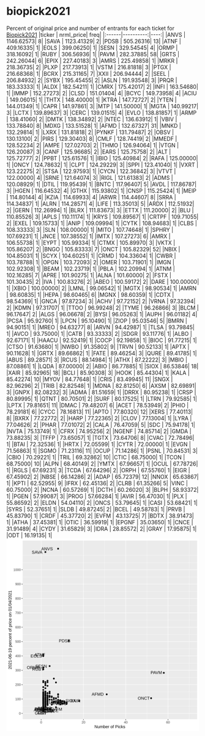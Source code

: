 # biopick2021
Percent of original price and number of entrants for each ticket for [Biopick2021](https://twitter.com/hashtag/Biopick2021)
|ticker | nrml_price| freq|
|:------|----------:|----:|
|ANVS   | 1146.62573|    8|
|SAVA   | 1123.41329|    2|
|PDSB   |  505.26316|   13|
|ATNF   |  409.16335|    1|
|EOLS   |  399.06250|    1|
|SESN   |  329.54545|    4|
|ORMP   |  318.16092|    1|
|RUBY   |  306.56936|    1|
|PAVM   |  282.37885|   58|
|GRTS   |  242.26044|    6|
|EPIX   |  227.40183|    3|
|AMRS   |  225.49858|    1|
|MRKR   |  218.36735|    2|
|PLXP   |  217.73913|    1|
|VSTM   |  216.81818|    3|
|PTGX   |  216.68368|    1|
|BCRX   |  215.31165|    7|
|XXII   |  206.94444|    2|
|SEEL   |  206.84932|    2|
|SYBX   |  195.45455|    2|
|ASLN   |  191.93548|    3|
|PRQR   |  183.33333|    1|
|ALDX   |  182.54211|    1|
|CMRX   |  175.42017|    2|
|INFI   |  163.54680|    1|
|IMMP   |  152.27273|    2|
|CLSD   |  151.01404|    4|
|BCYC   |  149.73958|    4|
|ACIU   |  149.06015|    1|
|THTX   |  148.40000|    1|
|KTRA   |  147.72727|    2|
|YTEN   |  144.01349|    1|
|CAPR   |  141.97861|    3|
|MTP    |  141.50000|    1|
|MGTA   |  140.99217|    3|
|LCTX   |  139.89637|    3|
|CERC   |  139.01515|    4|
|EVLO   |  138.81857|    1|
|ARMP   |  138.41060|    2|
|DMTK   |  138.34892|    2|
|NTEC   |  136.63912|    1|
|VBIV   |  133.78840|    8|
|MDXG   |  133.51528|    1|
|AFMD   |  132.67327|   31|
|MNKD   |  132.29814|    1|
|LXRX   |  131.81818|    2|
|PYNKF  |  131.79487|    2|
|OBSV   |  130.13100|    2|
|PIRS   |  129.30403|    8|
|CMLF   |  128.74419|    2|
|MMEDF  |  128.52234|    2|
|AMPE   |  127.02703|    2|
|THMO   |  126.94064|    1|
|VTGN   |  126.20087|    3|
|CANF   |  125.96685|    2|
|EARS   |  125.75758|    2|
|ALT    |  125.72777|    2|
|PPBT   |  125.61576|    1|
|IBIO   |  125.40984|    2|
|RAFA   |  125.00000|    1|
|ONCY   |  124.78632|    1|
|CLPT   |  124.29229|    3|
|SPPI   |  123.41040|    1|
|VXRT   |  123.22275|    2|
|STSA   |  122.97593|    1|
|CYCN   |  122.36842|    3|
|VTVT   |  122.00000|    4|
|SRNE   |  121.64074|    3|
|RIGL   |  121.61383|    2|
|ADMS   |  120.08929|    1|
|DTIL   |  119.95439|    1|
|BNTC   |  117.96407|    5|
|AVDL   |  117.86787|    3|
|HGEN   |  116.64532|    4|
|GTHX   |  115.93802|    1|
|CNSP   |  115.25424|    1|
|MEIP   |  114.80144|    4|
|KZIA   |  114.69933|    4|
|ARWR   |  114.44607|    8|
|SRRA   |  114.34837|    1|
|ALRN   |  114.28571|    4|
|LIFE   |  113.35013|    5|
|ARDX   |  112.51932|    2|
|GERN   |  112.26994|    1|
|BLRX   |  111.83673|    3|
|ETTX   |  111.20000|    2|
|BLU    |  110.85526|    3|
|APLS   |  110.11174|    1|
|KRYS   |  109.89567|    1|
|CRTPF  |  109.71055|    2|
|EXEL   |  109.15733|    1|
|ANIP   |  109.09994|    1|
|CYTK   |  108.94683|    1|
|CLBS   |  108.33333|    3|
|SLN    |  108.00000|    1|
|MITO   |  107.74648|    1|
|SPHRY  |  107.69231|    1|
|JNCE   |  107.38552|    1|
|IMTX   |  107.27273|    6|
|AMRX   |  106.55738|    1|
|EYPT   |  105.99334|    1|
|CTMX   |  105.89970|    3|
|VKTX   |  105.86207|    2|
|BNGO   |  105.83333|    7|
|ONCT   |  105.82329|   52|
|NBIX   |  104.85031|    1|
|SCYX   |  104.60251|    1|
|CRMD   |  104.33604|    1|
|CWBR   |  103.78788|    1|
|OPGN   |  103.72093|    2|
|OMER   |  103.71901|    1|
|IMGN   |  102.92308|    1|
|BEAM   |  102.23719|    1|
|PBLA   |  102.20994|    1|
|ATNM   |  102.16285|    7|
|APRE   |  101.90275|    1|
|ALNA   |  101.60000|    2|
|FSTX   |  101.30435|    2|
|IVA    |  100.83276|    2|
|ABEO   |  100.59172|    2|
|DARE   |  100.00000|    1|
|XBIO   |  100.00000|    2|
|LMNL   |   99.06542|    1|
|MGTX   |   98.90534|    1|
|AMRN   |   98.60835|    1|
|HEPA   |   98.60465|    6|
|MGNX   |   98.60359|    1|
|CDTX   |   98.54369|    1|
|GNCA   |   97.87234|    3|
|ACHV   |   97.72152|    2|
|VRNA   |   97.32394|    2|
|KDMN   |   97.31707|    1|
|TTOO   |   96.99248|    2|
|TYME   |   96.26866|    3|
|BLCM   |   96.17647|    2|
|ALGS   |   96.06678|    2|
|BYSI   |   96.05263|    1|
|AUPH   |   96.01182|    4|
|PCSA   |   95.92760|    1|
|LPCN   |   95.10490|    1|
|ZIOP   |   95.03546|    5|
|BMRN   |   94.90151|    1|
|MREO   |   94.63277|    8|
|ARVN   |   94.42987|    1|
|TLSA   |   93.79845|    1|
|AVCO   |   93.75000|    1|
|CATB   |   93.33333|    2|
|SDGR   |   93.11776|    1|
|ALBO   |   92.67171|    1|
|HAACU  |   92.52419|    1|
|COCP   |   92.19858|    1|
|BIOC   |   91.77215|    1|
|CTSO   |   91.63680|    1|
|NWBO   |   91.35802|    9|
|TRVN   |   90.52133|    1|
|APTX   |   90.11628|    1|
|GRTX   |   89.66862|    1|
|FATE   |   89.46254|    3|
|QURE   |   89.41785|    1|
|ABUS   |   89.28571|    3|
|RCUS   |   88.14984|    1|
|ATHX   |   87.22222|    3|
|MBIO   |   87.08861|    1|
|LQDA   |   87.00000|    2|
|ABIO   |   86.77885|    1|
|SIOX   |   86.53846|   18|
|XAIR   |   85.92965|   18|
|BCLI   |   85.90308|    3|
|HOOK   |   85.44304|    1|
|KALA   |   85.42274|   10|
|MYOV   |   84.77648|    1|
|CRIS   |   83.49945|   11|
|SNGX   |   82.96296|    2|
|TRIB   |   82.82548|    1|
|MDNA   |   82.81250|    6|
|AXSM   |   82.69891|    3|
|GNPX   |   82.08232|    3|
|ADMA   |   81.51659|    1|
|DRRX   |   80.95238|    1|
|CRSP   |   80.89995|    1|
|QTNT   |   80.70501|    2|
|SURF   |   80.17525|    1|
|LTRN   |   79.92585|    1|
|LPTX   |   79.81651|   11|
|DMAC   |   79.48207|    6|
|ACET   |   78.53949|    2|
|PHIO   |   78.29181|    6|
|CYCC   |   78.16813|   11|
|APTO   |   77.80320|   12|
|XERS   |   77.40113|    8|
|BXRX   |   77.22772|    2|
|HARP   |   77.22365|    2|
|CLOV   |   77.13004|    1|
|LYRA   |   77.04626|    2|
|PHAR   |   77.01072|    2|
|CALA   |   76.47059|    5|
|SDC    |   75.94178|    1|
|NVTA   |   75.13749|    1|
|CFRX   |   74.95256|    2|
|NGENF  |   74.85714|    2|
|GMDA   |   73.88235|    3|
|TFFP   |   73.65057|    1|
|TGTX   |   73.64706|    8|
|CVAC   |   72.78496|    1|
|BTAI   |   72.32536|    1|
|HRTX   |   72.05599|    1|
|CYTR   |   72.00000|    1|
|EVGN   |   71.56863|    1|
|SGMO   |   71.23116|   11|
|OCUP   |   71.14286|    1|
|PSNL   |   70.84531|    3|
|CBIO   |   70.29221|    1|
|TRIL   |   69.32862|   10|
|CTIC   |   68.75000|    1|
|TCON   |   68.75000|   10|
|ALPN   |   68.40149|    2|
|YMTX   |   67.96657|    1|
|OCUL   |   67.78726|    1|
|RGLS   |   67.69231|    3|
|TCDA   |   67.64296|    2|
|ORPH   |   67.55760|    1|
|EIGR   |   67.45902|    2|
|NBSE   |   66.14286|    2|
|ADAP   |   65.72379|   12|
|NNOX   |   65.63867|    1|
|KPTI   |   62.52955|    9|
|IFRX   |   62.45136|    2|
|CLRB   |   61.35266|    5|
|VINC   |   60.75000|    2|
|NCNA   |   60.57269|    1|
|DCTH   |   60.26020|    3|
|BLPH   |   58.93372|    1|
|PGEN   |   57.99087|    3|
|PROG   |   57.66284|    1|
|AVIR   |   56.47030|    1|
|PLX    |   55.86592|    2|
|ELDN   |   54.04110|    2|
|ONCS   |   53.79645|    1|
|CASI   |   53.68421|    1|
|SYRS   |   52.37651|    1|
|SLDB   |   49.87245|    2|
|BCEL   |   49.58783|    1|
|PRVB   |   45.83790|    1|
|CRDF   |   45.37720|    2|
|EVFM   |   43.13725|    7|
|BDTX   |   38.91473|    1|
|ATHA   |   37.45381|    1|
|OTIC   |   36.59919|    1|
|EPGNF  |   35.03650|    1|
|CNCE   |   31.91489|    4|
|CYDY   |   31.65829|    3|
|IDRA   |   28.85572|    2|
|GRAY   |   17.95875|    1|
|ODT    |   16.19135|    1|
![retvspicks](biopicks.png?raw=true)
